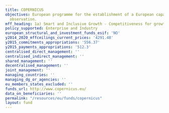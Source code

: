 ```yaml
---
title: COPERNICUS
objectives: European programme for the establishment of a European capacity for Earth
  observation.
mff_heading: 1a) Smart and Inclusive Growth - Competitiveness for growth and jobs
policy_supported: Enterprise and Industry
european_structural_and_investment_funds_esif: 'NO'
y2014_2020_mffceilings_current_prices: '4291.48'
y2015_commitments_appropriations: '556.37'
y2015_payments_appropriations: '512.3'
centralised_direct_management: ''
centralised_indirect_management: ''
shared_management: ''
decentralised_management: ''
joint_management: ''
managing_countries: ''
managing_dg_or_agencies: ''
eu_members_states_excluded: ''
funds_url: http://www.copernicus.eu/
data_on_beneficiaries: ''
permalink: "/resources/eu/funds/copernicus"
layout: fund
---
```

